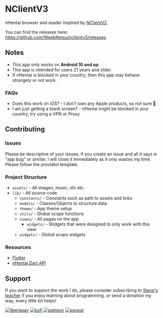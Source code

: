 # NClientV3

nHentai browser and reader inspired by [NClientV2](https://github.com/Dar9586/NClientV2).

You can find the releases here: https://github.com/WeebNetsu/nclientv3/releases

## Notes

- This app only works on **Android 10 and up**.
- This app is intended for users 21 years and older.
- If nHentai is blocked in your country, then this app may behave strangely or not work.

### FAQs

- Does this work on iOS? - I don't own any Apple products, so not sure 🤷
- I am just getting a blank screen? - nHentai might be blocked in your country, try using a VPN or Proxy

## Contributing

### Issues

Please be descriptive of your issues, if you create an issue and all it says is "app bug" or similar, I will close it immediately as it only wastes my time. Please follow the provided template.

### Project Structure

- `assets/` - All images, music, sfx etc.
- `lib/` - All source code
  - `constants/` - Constants such as path to assets and links
  - `models/` - Classes/Objects to structure data
  - `theme/` - App theme setup
  - `utils/` - Global scope functions
  - `views/` - All pages on the app
    - `widgets/` - Widgets that were designed to only work with this view
  - `widgets/` - Global scope widgets

### Resources

- [Flutter](https://flutter.dev)
- [nHentai Dart API](https://github.com/Zekfad/nhentai_dart)

## Support

If you want to support the work I do, please consider subscribing to [Steve's teacher](https://www.youtube.com/@Stevesteacher) if you enjoy learning about programming, or send a donation my way, every little bit helps!

[<img alt="liberapay" src="https://img.shields.io/badge/-LiberaPay-EBC018?style=flat-square&logo=liberapay&logoColor=white" />](https://liberapay.com/stevesteacher/)
[<img alt="kofi" src="https://img.shields.io/badge/-Kofi-7648BB?style=flat-square&logo=ko-fi&logoColor=white" />](https://ko-fi.com/stevesteacher)
[<img alt="patreon" src="https://img.shields.io/badge/-Patreon-F43F4B?style=flat-square&logo=patreon&logoColor=white" />](https://www.patreon.com/Stevesteacher)
[<img alt="paypal" src="https://img.shields.io/badge/-PayPal-0c1a55?style=flat-square&logo=paypal&logoColor=white" />](https://www.paypal.com/donate/?hosted_button_id=P9V2M4Q6WYHR8)
